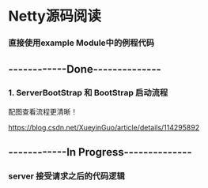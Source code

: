 # Netty源码阅读
### 直接使用example Module中的例程代码

## ------------Done--------------

### 1. ServerBootStrap 和 BootStrap 启动流程
配图查看流程更清晰！

https://blog.csdn.net/XueyinGuo/article/details/114295892

## ------------In Progress--------------

###  server 接受请求之后的代码逻辑